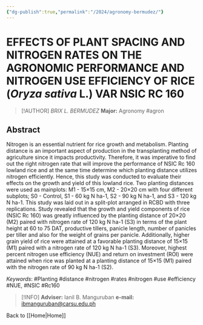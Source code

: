 ```yaml
---
{"dg-publish":true,"permalink":"/2024/agronomy-bermudez/"}
---
```


# EFFECTS OF PLANT SPACING AND NITROGEN RATES ON THE AGRONOMIC PERFORMANCE AND NITROGEN USE EFFICIENCY OF RICE (***Oryza sativa*** L.) VAR NSIC RC 160
> [!AUTHOR] *BRIX L. BERMUDEZ*
> **Major:** Agronomy #agron 
## Abstract
Nitrogen is an essential nutrient for rice growth and metabolism. Planting distance is an important aspect of production in the transplanting method of agriculture since it impacts productivity. Therefore, it was imperative to find out the right nitrogen rate that will improve the performance of NSIC Rc 160 lowland rice and at the same time determine which planting distance utilizes nitrogen efficiently. Hence, this study was conducted to evaluate their effects on the growth and yield of this lowland rice. Two planting distances were used as mainplots: M1 - 15×15 cm, M2 - 20×20 cm with four different subplots; S0 - Control, S1 - 60 kg N ha-1, S2 - 90 kg N ha-1, and S3 - 120 kg N ha-1. This study was laid out in a split-plot arranged in RCBD with three replications. Study revealed that the growth and yield components of rice (NSIC Rc 160) was greatly influenced by the planting distance of 20×20 (M2) paired with nitrogen rate of 120 kg N ha-1 (S3) in terms of the plant height at 60 to 75 DAT, productive tillers, panicle length, number of panicles per tiller and also for the weight of grains per panicle. Additionally, higher grain yield of rice were attained at a favorable planting distance of 15×15 (M1) paired with a nitrogen rate of 120 kg N ha-1 (S3). Moreover, highest percent nitrogen use efficiency (NUE) and return on investment (ROI) were attained when rice was planted at a planting distance of 15×15 (M1) paired with the nitrogen rate of 90 kg N ha-1 (S2).

*Keywords*: #Planting #distance #nitrogen #rates #nitrogen #use #efficiency #NUE, #NSIC #Rc160

> [!INFO] **Adviser:** Ianil B. Manguruban
> **e-mail:** ibmanguruban@carsu.edu.ph

Back to [[Home\|Home]]